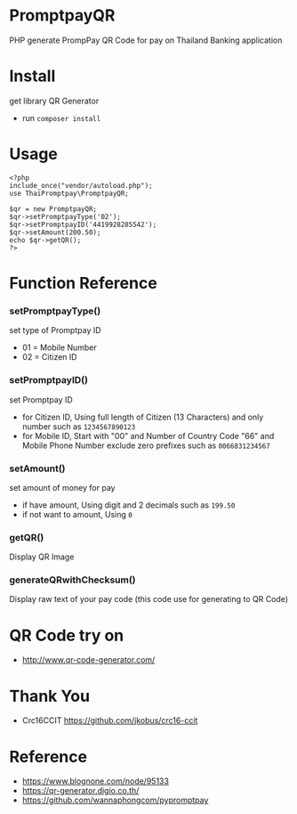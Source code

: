 # PromptpayQR
PHP generate PrompPay QR Code for pay on Thailand Banking application

# Install
get library QR Generator
- run `composer install`

# Usage

    <?php
    include_once("vendor/autoload.php");
    use ThaiPromptpay\PromptpayQR;
    
    $qr = new PromptpayQR;
    $qr->setPromptpayType('02');
    $qr->setPromptpayID('4419928285542');
    $qr->setAmount(200.50);
    echo $qr->getQR();
    ?>

# Function Reference
### setPromptpayType()
set type of Promptpay ID
- 01 = Mobile Number
- 02 = Citizen ID

### setPromptpayID()
set Promptpay ID
- for Citizen ID, Using full length of Citizen (13 Characters) and only number such as `1234567890123`
- for Mobile ID, Start with "00" and Number of Country Code "66" and Mobile Phone Number exclude zero prefixes such as `0066831234567`

### setAmount()
set amount of money for pay
- if have amount, Using digit and 2 decimals such as `199.50`
- if not want to amount, Using `0`

### getQR()
Display QR Image

### generateQRwithChecksum()
Display raw text of your pay code (this code use for generating to QR Code)

# QR Code try on
- http://www.qr-code-generator.com/

# Thank You
 - Crc16CCIT https://github.com/jkobus/crc16-ccit

# Reference
- https://www.blognone.com/node/95133
- https://qr-generator.digio.co.th/
- https://github.com/wannaphongcom/pypromptpay
